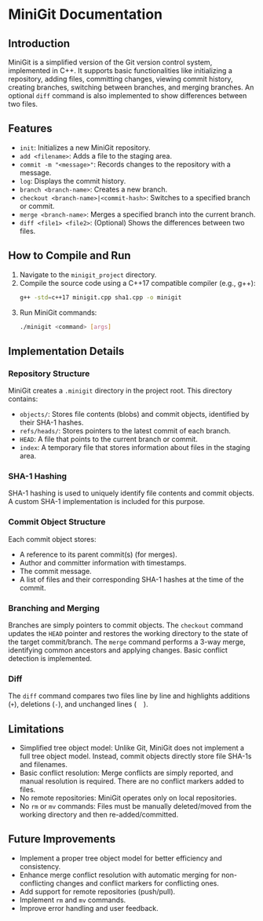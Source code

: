 # MiniGit Documentation

## Introduction
MiniGit is a simplified version of the Git version control system, implemented in C++. It supports basic functionalities like initializing a repository, adding files, committing changes, viewing commit history, creating branches, switching between branches, and merging branches. An optional `diff` command is also implemented to show differences between two files.

## Features
- `init`: Initializes a new MiniGit repository.
- `add <filename>`: Adds a file to the staging area.
- `commit -m "<message>"`: Records changes to the repository with a message.
- `log`: Displays the commit history.
- `branch <branch-name>`: Creates a new branch.
- `checkout <branch-name>|<commit-hash>`: Switches to a specified branch or commit.
- `merge <branch-name>`: Merges a specified branch into the current branch.
- `diff <file1> <file2>`: (Optional) Shows the differences between two files.

## How to Compile and Run
1. Navigate to the `minigit_project` directory.
2. Compile the source code using a C++17 compatible compiler (e.g., g++):
   ```bash
   g++ -std=c++17 minigit.cpp sha1.cpp -o minigit
   ```
3. Run MiniGit commands:
   ```bash
   ./minigit <command> [args]
   ```

## Implementation Details
### Repository Structure
MiniGit creates a `.minigit` directory in the project root. This directory contains:
- `objects/`: Stores file contents (blobs) and commit objects, identified by their SHA-1 hashes.
- `refs/heads/`: Stores pointers to the latest commit of each branch.
- `HEAD`: A file that points to the current branch or commit.
- `index`: A temporary file that stores information about files in the staging area.

### SHA-1 Hashing
SHA-1 hashing is used to uniquely identify file contents and commit objects. A custom SHA-1 implementation is included for this purpose.

### Commit Object Structure
Each commit object stores:
- A reference to its parent commit(s) (for merges).
- Author and committer information with timestamps.
- The commit message.
- A list of files and their corresponding SHA-1 hashes at the time of the commit.

### Branching and Merging
Branches are simply pointers to commit objects. The `checkout` command updates the `HEAD` pointer and restores the working directory to the state of the target commit/branch. The `merge` command performs a 3-way merge, identifying common ancestors and applying changes. Basic conflict detection is implemented.

### Diff
The `diff` command compares two files line by line and highlights additions (`+`), deletions (`-`), and unchanged lines (`  `).

## Limitations
- Simplified tree object model: Unlike Git, MiniGit does not implement a full tree object model. Instead, commit objects directly store file SHA-1s and filenames.
- Basic conflict resolution: Merge conflicts are simply reported, and manual resolution is required. There are no conflict markers added to files.
- No remote repositories: MiniGit operates only on local repositories.
- No `rm` or `mv` commands: Files must be manually deleted/moved from the working directory and then re-added/committed.

## Future Improvements
- Implement a proper tree object model for better efficiency and consistency.
- Enhance merge conflict resolution with automatic merging for non-conflicting changes and conflict markers for conflicting ones.
- Add support for remote repositories (push/pull).
- Implement `rm` and `mv` commands.
- Improve error handling and user feedback.


